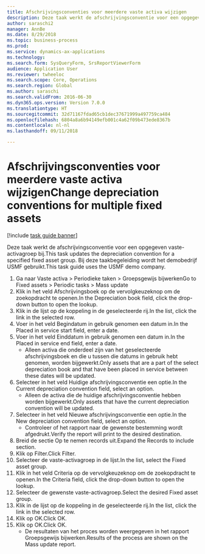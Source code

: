 ```yaml
--- 
title: Afschrijvingsconventies voor meerdere vaste activa wijzigen
description: Deze taak werkt de afschrijvingsconventie voor een opgegeven vaste-activagroep bij.
author: saraschi2
manager: AnnBe
ms.date: 8/29/2018
ms.topic: business-process
ms.prod: 
ms.service: dynamics-ax-applications
ms.technology: 
ms.search.form: SysQueryForm, SrsReportViewerForm
audience: Application User
ms.reviewer: twheeloc
ms.search.scope: Core, Operations
ms.search.region: Global
ms.author: saraschi
ms.search.validFrom: 2016-06-30
ms.dyn365.ops.version: Version 7.0.0
ms.translationtype: HT
ms.sourcegitcommit: 32d71167fdad65cb1dec37671999a497759ca484
ms.openlocfilehash: 6804a8a6b94149efb001c4a62f09b473ede8367b
ms.contentlocale: nl-nl
ms.lasthandoff: 09/11/2018

---
```

# <a name="change-depreciation-conventions-for-multiple-fixed-assets"></a><span data-ttu-id="61097-103">Afschrijvingsconventies voor meerdere vaste activa wijzigen</span><span class="sxs-lookup"><span data-stu-id="61097-103">Change depreciation conventions for multiple fixed assets</span></span>

[!include [task guide banner](../../includes/task-guide-banner.md)]

<span data-ttu-id="61097-104">Deze taak werkt de afschrijvingsconventie voor een opgegeven vaste-activagroep bij.</span><span class="sxs-lookup"><span data-stu-id="61097-104">This task updates the depreciation convention for a specified fixed asset group.</span></span> <span data-ttu-id="61097-105">Bij deze taakbegeleiding wordt het demobedrijf USMF gebruikt.</span><span class="sxs-lookup"><span data-stu-id="61097-105">This task guide uses the USMF demo company.</span></span>

1. <span data-ttu-id="61097-106">Ga naar Vaste activa > Periodieke taken > Groepsgewijs bijwerken</span><span class="sxs-lookup"><span data-stu-id="61097-106">Go to Fixed assets > Periodic tasks > Mass update</span></span>
2. <span data-ttu-id="61097-107">Klik in het veld Afschrijvingsboek op de vervolgkeuzeknop om de zoekopdracht te openen.</span><span class="sxs-lookup"><span data-stu-id="61097-107">In the Depreciation book field, click the drop-down button to open the lookup.</span></span>
3. <span data-ttu-id="61097-108">Klik in de lijst op de koppeling in de geselecteerde rij.</span><span class="sxs-lookup"><span data-stu-id="61097-108">In the list, click the link in the selected row.</span></span>
4. <span data-ttu-id="61097-109">Voer in het veld Begindatum in gebruik genomen een datum in.</span><span class="sxs-lookup"><span data-stu-id="61097-109">In the Placed in service start field, enter a date.</span></span>
5. <span data-ttu-id="61097-110">Voer in het veld Einddatum in gebruik genomen een datum in.</span><span class="sxs-lookup"><span data-stu-id="61097-110">In the Placed in service end field, enter a date.</span></span>
    * <span data-ttu-id="61097-111">Alleen activa die onderdeel zijn van het geselecteerde afschrijvingsboek en die u tussen die datums in gebruik hebt genomen, worden bijgewerkt.</span><span class="sxs-lookup"><span data-stu-id="61097-111">Only assets that are a part of the select depreciation book and that have been placed in service between these dates will be updated.</span></span>  
6. <span data-ttu-id="61097-112">Selecteer in het veld Huidige afschrijvingsconventie een optie.</span><span class="sxs-lookup"><span data-stu-id="61097-112">In the Current depreciation convention field, select an option.</span></span>
    * <span data-ttu-id="61097-113">Alleen de activa die de huidige afschrijvingsconventie hebben worden bijgewerkt.</span><span class="sxs-lookup"><span data-stu-id="61097-113">Only assets that have the current depreciation convention will be updated.</span></span>  
7. <span data-ttu-id="61097-114">Selecteer in het veld Nieuwe afschrijvingsconventie een optie.</span><span class="sxs-lookup"><span data-stu-id="61097-114">In the New depreciation convention field, select an option.</span></span>
    * <span data-ttu-id="61097-115">Controleer of het rapport naar de gewenste bestemming wordt afgedrukt.</span><span class="sxs-lookup"><span data-stu-id="61097-115">Verify the report will print to the desired destination.</span></span>  
8. <span data-ttu-id="61097-116">Breid de sectie Op te nemen records uit.</span><span class="sxs-lookup"><span data-stu-id="61097-116">Expand the Records to include section.</span></span>
9. <span data-ttu-id="61097-117">Klik op Filter.</span><span class="sxs-lookup"><span data-stu-id="61097-117">Click Filter.</span></span>
10. <span data-ttu-id="61097-118">Selecteer de vaste-activagroep in de lijst.</span><span class="sxs-lookup"><span data-stu-id="61097-118">In the list, select the Fixed asset group.</span></span>
11. <span data-ttu-id="61097-119">Klik in het veld Criteria op de vervolgkeuzeknop om de zoekopdracht te openen.</span><span class="sxs-lookup"><span data-stu-id="61097-119">In the Criteria field, click the drop-down button to open the lookup.</span></span>
12. <span data-ttu-id="61097-120">Selecteer de gewenste vaste-activagroep.</span><span class="sxs-lookup"><span data-stu-id="61097-120">Select the desired Fixed asset group.</span></span>
13. <span data-ttu-id="61097-121">Klik in de lijst op de koppeling in de geselecteerde rij.</span><span class="sxs-lookup"><span data-stu-id="61097-121">In the list, click the link in the selected row.</span></span>
14. <span data-ttu-id="61097-122">Klik op OK.</span><span class="sxs-lookup"><span data-stu-id="61097-122">Click OK.</span></span>
15. <span data-ttu-id="61097-123">Klik op OK.</span><span class="sxs-lookup"><span data-stu-id="61097-123">Click OK.</span></span>
    *  <span data-ttu-id="61097-124">De resultaten van het proces worden weergegeven in het rapport Groepsgewijs bijwerken.</span><span class="sxs-lookup"><span data-stu-id="61097-124">Results of the process are shown on the Mass update report.</span></span>     


